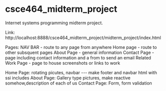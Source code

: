 # csce464_midterm_project
Internet systems programming midterm project.

Link: http://localhost:8888/csce464_midterm_project/midterm_project/index.html

Pages:
    NAV BAR - route to any page from anywhere
    Home page - route to other subsquent pages
    About Page - general information
    Contact Page - page including contact information and a from to send an email
    Related Work Page - page to house screenshots or links to work

Home Page: rotating picutes, navbar --- make footer and navbar html with ssi includes
About Page: Gallery type pictures, make reactive somehow,description of each of us
Contact Page: Form, form validation
